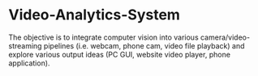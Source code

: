 # Video-Analytics-System
The objective is to integrate computer vision into various camera/video-streaming pipelines (i.e. webcam, phone cam, video file playback) and explore various output ideas (PC GUI, website video player, phone application).
